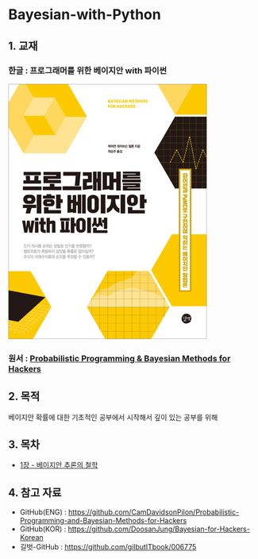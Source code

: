 # Bayesian-with-Python
## 1. 교재 

### 한글 : 프로그래머를 위한 베이지안 with 파이썬

![](./cover.jpg)



### 원서 : [Probabilistic Programming & Bayesian Methods for Hackers](https://www.amazon.com/Bayesian-Methods-Hackers-Probabilistic-Addison-Wesley/dp/0133902838)



## 2. 목적

베이지안 확률에 대한 기초적인 공부에서 시작해서 깊이 있는 공부를 위해 



## 3. 목차 

- [1장 - 베이지안 추론의 철학](https://github.com/ExcelsiorCJH/Bayesian-with-Python/blob/master/Chap01-Introduction/Chap01-Introduction.ipynb)





## 4. 참고 자료

- GitHub(ENG) : https://github.com/CamDavidsonPilon/Probabilistic-Programming-and-Bayesian-Methods-for-Hackers
- GitHub(KOR) : https://github.com/DoosanJung/Bayesian-for-Hackers-Korean
- 길벗-GitHub : https://github.com/gilbutITbook/006775

